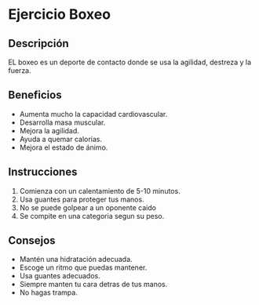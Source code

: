 # Ejercicio Boxeo

## Descripción
EL boxeo es un deporte de contacto donde se usa la agilidad, destreza y la fuerza.

## Beneficios
- Aumenta mucho la capacidad cardiovascular.
- Desarrolla masa muscular.
- Mejora la agilidad.
- Ayuda a quemar calorías.
- Mejora el estado de ánimo.

## Instrucciones
1. Comienza con un calentamiento de 5-10 minutos.
2. Usa guantes para proteger tus manos.
3. No se puede golpear a un oponente caido
4. Se compite en una categoria segun su peso.

## Consejos
- Mantén una hidratación adecuada.
- Escoge un ritmo que puedas mantener.
- Usa guantes adecuados.
- Siempre manten tu cara detras de tus manos.
- No hagas trampa.